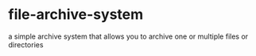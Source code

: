 # file-archive-system
a simple archive system that allows you to archive one or multiple files or directories
